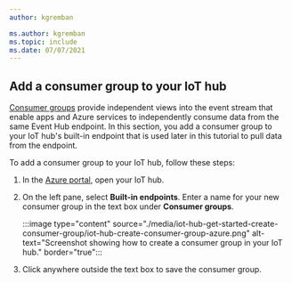 ```yaml
---
author: kgremban

ms.author: kgremban
ms.topic: include
ms.date: 07/07/2021
---
```

## Add a consumer group to your IoT hub

[Consumer groups](../articles/event-hubs/event-hubs-features.md#event-consumers) provide independent views into the event stream that enable apps and Azure services to independently consume data from the same Event Hub endpoint. In this section, you add a consumer group to your IoT hub's built-in endpoint that is used later in this tutorial to pull data from the endpoint.

To add a consumer group to your IoT hub, follow these steps:

1. In the [Azure portal](https://portal.azure.com/), open your IoT hub.

1. On the left pane, select **Built-in endpoints**. Enter a name for your new consumer group in the text box under **Consumer groups**.

   :::image type="content" source="./media/iot-hub-get-started-create-consumer-group/iot-hub-create-consumer-group-azure.png" alt-text="Screenshot showing how to create a consumer group in your IoT hub." border="true":::

1. Click anywhere outside the text box to save the consumer group.